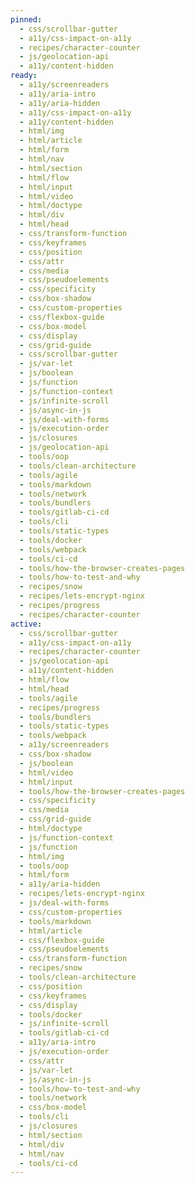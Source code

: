 ```yaml
---
pinned:
  - css/scrollbar-gutter
  - a11y/css-impact-on-a11y
  - recipes/character-counter
  - js/geolocation-api
  - a11y/content-hidden
ready:
  - a11y/screenreaders
  - a11y/aria-intro
  - a11y/aria-hidden
  - a11y/css-impact-on-a11y
  - a11y/content-hidden
  - html/img
  - html/article
  - html/form
  - html/nav
  - html/section
  - html/flow
  - html/input
  - html/video
  - html/doctype
  - html/div
  - html/head
  - css/transform-function
  - css/keyframes
  - css/position
  - css/attr
  - css/media
  - css/pseudoelements
  - css/specificity
  - css/box-shadow
  - css/custom-properties
  - css/flexbox-guide
  - css/box-model
  - css/display
  - css/grid-guide
  - css/scrollbar-gutter
  - js/var-let
  - js/boolean
  - js/function
  - js/function-context
  - js/infinite-scroll
  - js/async-in-js
  - js/deal-with-forms
  - js/execution-order
  - js/closures
  - js/geolocation-api
  - tools/oop
  - tools/clean-architecture
  - tools/agile
  - tools/markdown
  - tools/network
  - tools/bundlers
  - tools/gitlab-ci-cd
  - tools/cli
  - tools/static-types
  - tools/docker
  - tools/webpack
  - tools/ci-cd
  - tools/how-the-browser-creates-pages
  - tools/how-to-test-and-why
  - recipes/snow
  - recipes/lets-encrypt-nginx
  - recipes/progress
  - recipes/character-counter
active:
  - css/scrollbar-gutter
  - a11y/css-impact-on-a11y
  - recipes/character-counter
  - js/geolocation-api
  - a11y/content-hidden
  - html/flow
  - html/head
  - tools/agile
  - recipes/progress
  - tools/bundlers
  - tools/static-types
  - tools/webpack
  - a11y/screenreaders
  - css/box-shadow
  - js/boolean
  - html/video
  - html/input
  - tools/how-the-browser-creates-pages
  - css/specificity
  - css/media
  - css/grid-guide
  - html/doctype
  - js/function-context
  - js/function
  - html/img
  - tools/oop
  - html/form
  - a11y/aria-hidden
  - recipes/lets-encrypt-nginx
  - js/deal-with-forms
  - css/custom-properties
  - tools/markdown
  - html/article
  - css/flexbox-guide
  - css/pseudoelements
  - css/transform-function
  - recipes/snow
  - tools/clean-architecture
  - css/position
  - css/keyframes
  - css/display
  - tools/docker
  - js/infinite-scroll
  - tools/gitlab-ci-cd
  - a11y/aria-intro
  - js/execution-order
  - css/attr
  - js/var-let
  - js/async-in-js
  - tools/how-to-test-and-why
  - tools/network
  - css/box-model
  - tools/cli
  - js/closures
  - html/section
  - html/div
  - html/nav
  - tools/ci-cd
---
```



